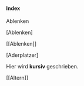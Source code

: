#### Index

Ablenken

[Ablenken]

[[Ablenken]]

[Aderplatzer]

Hier wird **kursiv** geschrieben.

[[Altern]]
